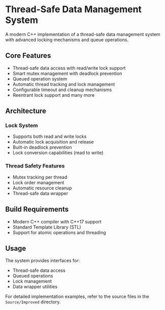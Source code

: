 # Thread-Safe Data Management System

A modern C++ implementation of a thread-safe data management system with advanced locking mechanisms and queue operations.

## Core Features
- Thread-safe data access with read/write lock support
- Smart mutex management with deadlock prevention
- Queued operation system
- Automatic thread tracking and lock management
- Configurable timeout and cleanup mechanisms
- Reentrant lock support and many more

## Architecture

### Lock System
- Supports both read and write locks
- Automatic lock acquisition and release
- Built-in deadlock prevention
- Lock conversion capabilities (read to write)

### Thread Safety Features
- Mutex tracking per thread
- Lock order management
- Automatic resource cleanup
- Thread-safe data wrapper

## Build Requirements
- Modern C++ compiler with C++17 support
- Standard Template Library (STL)
- Support for atomic operations and threading

## Usage
The system provides interfaces for:
- Thread-safe data access
- Queued operations
- Lock management
- Data wrapper utilities

For detailed implementation examples, refer to the source files in the `Source/Improved` directory.